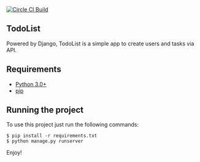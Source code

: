 [![Circle CI Build][2]][1]

TodoList
-------

Powered by Django, TodoList is a simple app to create users and tasks via API.

Requirements
-------------------
* [Python 3.0+](https://www.python.org/downloads/)
* [pip](https://pypi.python.org/pypi/pip)

Running the project
-------------------
To use this project just run the following commands:

    $ pip install -r requirements.txt
    $ python manage.py runserver

Enjoy!

  [1]: https://circleci.com/gh/avenet/todolist/
  [2]: https://circleci.com/gh/avenet/todolist.svg?style=shield&circle-token=:circle-token